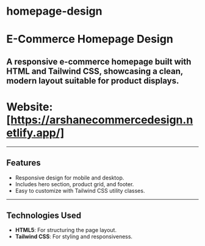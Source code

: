 # homepage-design
# **E-Commerce Homepage Design**

A responsive e-commerce homepage built with **HTML** and **Tailwind CSS**, showcasing a clean, modern layout suitable for product displays.
---
# **Website**: [https://arshanecommercedesign.netlify.app/]
---
## **Features**
- Responsive design for mobile and desktop.
- Includes hero section, product grid, and footer.
- Easy to customize with Tailwind CSS utility classes.

---

## **Technologies Used**
- **HTML5**: For structuring the page layout.
- **Tailwind CSS**: For styling and responsiveness.

